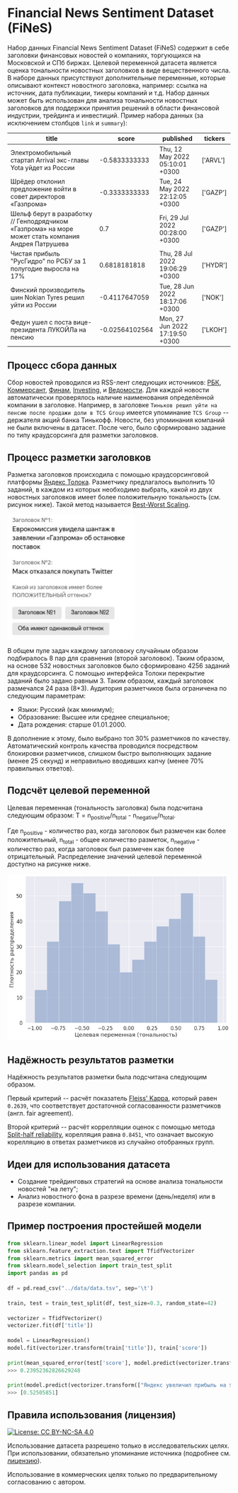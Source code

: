 # Financial News Sentiment Dataset (FiNeS)

Набор данных Financial News Sentiment Dataset (FiNeS) содержит в себе заголовки финансовых новостей о компаниях, торгующихся на Московской и СПб биржах. Целевой переменной датасета является оценка тональности новостных заголовков в виде вещественного числа. В наборе данных присутствуют дополнительные переменные, которые описывают контекст новостного заголовка, например: ссылка на источник, дата публикации, тикеры компаний и т.д. Набор данных может быть использован для анализа тональности новостных заголовков для поддержки принятия решений в области финансовой индустрии, трейдинга и инвестиций. Пример набора данных (за исключением столбцов `link` и	`summary`):

| title                                                                                               | score          | published                       | tickers  |
|-----------------------------------------------------------------------------------------------------|----------------|---------------------------------|----------|
| Электромобильный стартап Arrival экс-главы Yota уйдет из России                                     |  -0.5833333333 | Thu, 12 May 2022 05:10:01 +0300 | ['ARVL'] |
| Шрёдер отклонил предложение войти в совет директоров «Газпрома»                                     |  -0.3333333333 | Tue, 24 May 2022 22:12:05 +0300 | ['GAZP'] |
| Шельф берут в разработку // Генподрядчиком «Газпрома» на море может стать компания Андрея Патрушева |            0.7 | Fri, 29 Jul 2022 00:28:00 +0300 | ['GAZP'] |
| Чистая прибыль "РусГидро" по РСБУ за 1 полугодие выросла на 17%                                     |   0.6818181818 | Thu, 28 Jul 2022 19:06:29 +0300 | ['HYDR'] |
| Финский производитель шин Nokian Tyres решил уйти из России                                         |  -0.4117647059 | Tue, 28 Jun 2022 18:17:06 +0300 | ['NOK']  |
| Федун ушел с поста вице-президента ЛУКОЙЛа на пенсию                                                | -0.02564102564 | Mon, 27 Jun 2022 17:19:50 +0300 | ['LKOH'] |

## Процесс сбора данных

Сбор новостей проводился из RSS-лент следующих источников: [РБК](http://static.feed.rbc.ru/rbc/logical/footer/news.rss), [Коммерсант](https://www.kommersant.ru/RSS/main.xml), [Финам](https://www.finam.ru/analysis/conews/rsspoint), [Investing](https://ru.investing.com/rss/news.rss), и [Ведомости](https://www.vedomosti.ru/rss/news).
Для каждой новости автоматически проверялось наличие наименования определённой компании в заголовке. Например, в заголовке `Тиньков решил уйти на пенсию после продажи доли в TCS Group` имеется упоминание `TCS Group` -- держателя акций банка Тинькофф. Новости, без упоминания компаний не были включены в датасет. После чего, было сформировано задание по типу краудсорсинга для разметки заголовков.

## Процесс разметки заголовков

Разметка заголовков происходила с помощью краудсорсинговой платформы [Яндекс Толока](https://toloka.ai/). Разметчику предлагалось выполнить 10 заданий, в каждом из которых необходимо выбрать, какой из двух новостных заголовков имеет более положительную тональность (см. рисунок ниже). Такой метод называется [Best-Worst Scaling](https://aclanthology.org/N16-1095/).

![](res/img/toloka-example.jpg)

В общем пуле задач каждому заголовоку случайным образом подбиралось 8 пар для сравнения (второй заголовок). Таким образом, на основе 532 новостных заголовков было сформировано 4256 заданий для краудсорсинга. С помощью интерфейса Толоки перекрытие заданий было задано равным 3. Таким образом, каждый заголовок размечался 24 раза (8*3). Аудитория разметчиков была ограничена по следующим параметрам:

* Языки: Русский (как минимум);
* Образование: Высшее или среднее специальное;
* Дата рождения: старше 01.01.2000.

В дополнение к этому, было выбрано топ 30% разметчиков по качеству. Автоматический контроль качества проводился посредством блокировки разметчиков, слишком быстро выполняющих задание (менее 25 секунд) и неправильно вводивших капчу (менее 70% правильных ответов).

## Подсчёт целевой переменной

Целевая переменная (тональность заголовка) была подсчитана следующим образом: T = n<sub>positive</sub>/n<sub>total</sub> - n<sub>negative</sub>/n<sub>total</sub>.

Где n<sub>positive</sub> - количество раз, когда заголовок был размечен как более положительный, n<sub>total</sub> - общее количество разметок, n<sub>negative</sub> - количество раз, когда заголовок был размечен как более отрицательный. Распределение значений целевой переменной доступно на рисунке ниже.

![](res/img/target_dist.png)

## Надёжность результатов разметки

Надёжность результатов разметки была подсчитана следующим образом. 

Первый критерий -- расчёт показатель [Fleiss' Kappa](https://en.wikipedia.org/wiki/Fleiss%27_kappa), который равен `0.2639`, что соответствует достаточной согласованности разметчиков (англ. fair agreement).

Второй критерий -- расчёт коррелляции оценок с помощью метода [Split-half reliability](https://www.statology.org/split-half-reliability/), корелляция равна `0.8451`, что означает высокую корелляцию в ответах разметчиков из случайно отобранных групп.

## Идеи для использования датасета

* Создание трейдинговых стратегий на основе анализа тональности новостей "на лету";
* Анализ новостного фона в разрезе времени (день/неделя) или в разрезе компании.

## Пример построения простейшей модели

```python
from sklearn.linear_model import LinearRegression
from sklearn.feature_extraction.text import TfidfVectorizer
from sklearn.metrics import mean_squared_error
from sklearn.model_selection import train_test_split
import pandas as pd

df = pd.read_csv("../data/data.tsv", sep='\t')

train, test = train_test_split(df, test_size=0.3, random_state=42)

vectorizer = TfidfVectorizer()
vectorizer.fit(df['title'])

model = LinearRegression()
model.fit(vectorizer.transform(train['title']), train['score'])

print(mean_squared_error(test['score'], model.predict(vectorizer.transform(test['title']))))
>>> 0.23952362826629248

print(model.predict(vectorizer.transform(["Яндекс увеличил прибыль на $1 млрд"])))
>>> [0.52505851]
```

## Правила использования (лицензия)

[![License: CC BY-NC-SA 4.0](https://img.shields.io/badge/License-CC%20BY--NC--SA%204.0-lightgrey.svg)](https://creativecommons.org/licenses/by-nc-sa/4.0/)

Использование датасета разрешено только в исследовательских целях. При использовании, обязательно упоминание источника (подробнее см. [лицензию](https://github.com/WebOfRussia/financial-news-sentiment/blob/main/LICENCE)).

Использование в коммерческих целях только по предварительному согласованию с автором.
